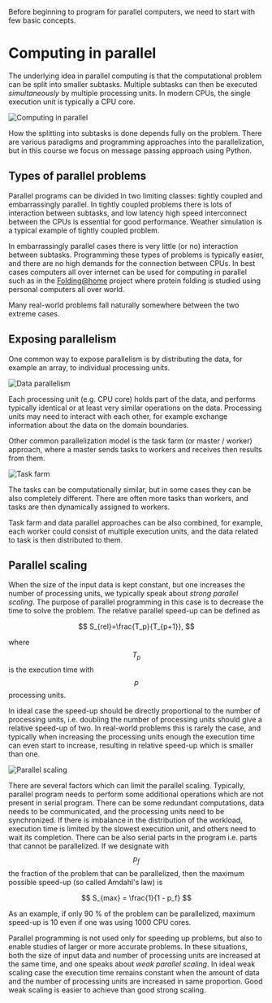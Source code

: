 <!-- Title: Parallel programming concepts -->

<!-- Short description:

In this article we briefly introduce some key concepts related to parallel
programming.

-->

Before beginning to program for parallel computers, we need to start with few
basic concepts.

# Computing in parallel

The underlying idea in parallel computing is that the computational problem
can be split into smaller subtasks. Multiple subtasks can then be executed
*simultaneously* by multiple processing units. In modern CPUs, the single
execution unit is typically a CPU core.

![Computing in parallel](../../img/compp.png)

How the splitting into subtasks is done depends fully on the problem. There
are various paradigms and programming approaches into the parallelization,
but in this course we focus on message passing approach using Python.

## Types of parallel problems

Parallel programs can be divided in two limiting classes: tightly coupled and 
embarrassingly parallel. In tightly coupled problems there is lots of
interaction between subtasks, and low latency high speed interconnect
between the CPUs is essential for good performance. Weather simulation
is a typical example of tightly coupled problem.

In embarrassingly parallel cases there is very little (or no)
interaction between subtasks. Programming these types of problems is
typically easier, and there are no high demands for the connection
between CPUs. In best cases computers all over internet can be used
for computing in parallel such as in the
[Folding@home](https://foldingathome.org/) project where protein 
folding is studied using personal computers all over world.

Many real-world problems fall naturally somewhere between the two extreme cases.

## Exposing parallelism

One common way to expose parallelism is by distributing the data, for example an
array, to individual processing units.

![Data parallelism](../../img/data-parallel.png)

Each processing unit (e.g. CPU core) holds part of the data, and performs
typically identical or at least very similar operations on the data. Processing
units may need to interact with each other, for example exchange information 
about the data on the domain boundaries.

Other common parallelization model is the task farm (or master / worker) 
approach, where a master sends tasks to workers and receives then results 
from them.

![Task farm](../../img/task-farm.png)

The tasks can be computationally similar, but in some cases they can be also 
completely different. There are often more tasks than workers, and tasks are 
then dynamically assigned to workers.

Task farm and data parallel approaches can be also combined, for example, 
each worker could consist of multiple execution units, and the data related
to task is then distributed to them.

## Parallel scaling

When the size of the input data is kept constant, but one increases
the number of processing units, we typically speak about *strong
parallel scaling*. The purpose of parallel programming in this case is
to decrease the time to solve the problem. The relative parallel speed-up can
be defined as

$$
S_{rel}=\frac{T_p}{T_{p+1}},
$$

where $$T_p$$ is the execution time with $$p$$ processing units.

In ideal case the speed-up should be directly proportional to the
number of processing units, i.e. doubling the number of processing
units should give a relative speed-up of two. In real-world problems
this is rarely the case, and typically when increasing the processing
units enough the execution time can even start to increase, resulting
in relative speed-up which is smaller than one.

![Parallel scaling](../../img/scaling.png)

There are several factors which can limit the parallel scaling. Typically, 
parallel program needs to perform some additional operations which are not 
present in serial program. There can be some redundant computations, data needs
to be communicated, and the processing units need to be synchronized. If there
is imbalance in the distribution of the workload, execution time is limited
by the slowest execution unit, and others need to wait its completion. There 
can be also serial parts in the program i.e. parts that cannot be parallelized.
If we designate with $$p_f$$ the fraction of the problem that can be 
parallelized, then the maximum possible speed-up (so called Amdahl's law) is

$$
S_{max} = \frac{1}{1 - p_f}
$$

As an example, if only 90 % of the problem can be parallelized, maximum 
speed-up is 10 even if one was using 1000 CPU cores.

Parallel programming is not used only for speeding up problems, but also to
enable studies of larger or more accurate problems. In these situations, 
both the size of input data and number of processing units are increased at the
same time, and one speaks about *weak parallel scaling*. In ideal weak scaling
case the execution time remains constant when the amount of data and
the number of processing units are increased in same proportion. Good
weak scaling is easier to achieve than good strong scaling.
